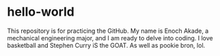 # hello-world
This repository is for practicing the GitHub.
My name is Enoch Akade, a mechanical engineering major, and I am ready to delve into coding. I love basketball and Stephen Curry iS the GOAT. As well as pookie bron, lol.
